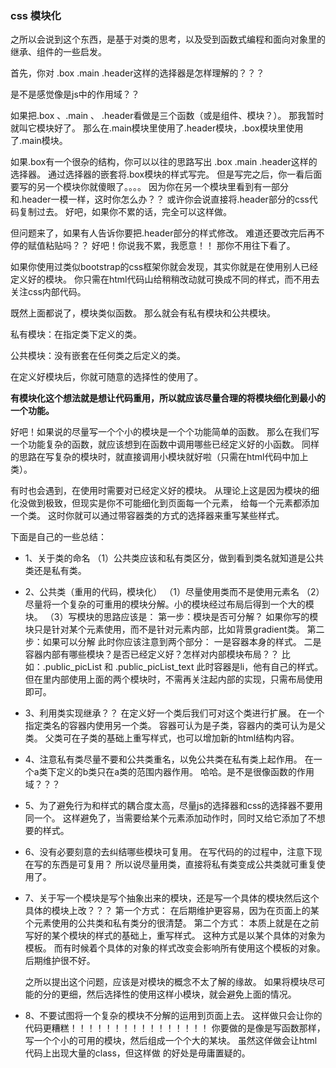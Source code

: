 ### css 模块化

之所以会说到这个东西，是基于对类的思考，以及受到函数式编程和面向对象里的继承、组件的一些启发。

首先，你对 .box .main .header这样的选择器是怎样理解的？？？

是不是感觉像是js中的作用域？？ 

如果把.box 、.main 、 .header看做是三个函数（或是组件、模块？）。 那我暂时就叫它模块好了。 那么在.main模块里使用了.header模块，.box模块里使用了.main模块。

如果.box有一个很杂的结构，你可以以往的思路写出 .box .main .header这样的选择器。 通过选择器的嵌套将.box模块的样式写完。 但是写完之后，你一看后面要写的另一个模块你就傻眼了。。。。 因为你在另一个模块里看到有一部分和.header一模一样，这时你怎么办？？ 或许你会说直接将.header部分的css代码复制过去。 好吧，如果你不累的话，完全可以这样做。

但问题来了，如果有人告诉你要把.header部分的样式修改。 难道还要改完后再不停的赋值粘贴吗？？ 好吧！你说我不累，我愿意！！ 那你不用往下看了。

如果你使用过类似bootstrap的css框架你就会发现，其实你就是在使用别人已经定义好的模块。 你只需在html代码山给稍稍改动就可换成不同的样式，而不用去关注css内部代码。

既然上面都说了，模块类似函数。 那么就会有私有模块和公共模块。

私有模块：在指定类下定义的类。

公共模块：没有嵌套在任何类之后定义的类。

在定义好模块后，你就可随意的选择性的使用了。



**有模块化这个想法就是想让代码重用，所以就应该尽量合理的将模块细化到最小的一个功能。**



好吧！如果说的尽量写一个个小的模块是一个个功能简单的函数。 那么在我们写一个功能复杂的函数，就应该想到在函数中调用哪些已经定义好的小函数。 同样的思路在写复杂的模块时，就直接调用小模块就好啦（只需在html代码中加上类）。

有时也会遇到，在使用时需要对已经定义好的模块。 从理论上这是因为模块的细化没做到极致，但现实是你不可能细化到页面每一个元素， 给每一个元素都添加一个类。 这时你就可以通过带容器类的方式的选择器来重写某些样式。



下面是自己的一些总结：

- 1、关于类的命名
  （1）公共类应该和私有类区分，做到看到类名就知道是公共类还是私有类。

- 2、公共类（重用的代码，模块化）
  （1）尽量使用类而不是使用元素名
  （2）尽量将一个复杂的可重用的模块分解。小的模块经过布局后得到一个大的模块。
  （3）写模块的思路应该是：
  第一步：模块是否可分解？
  如果你写的模块只是针对某个元素使用，而不是针对元素内部，比如背景gradient类。
  第二步：如果可以分解
  此时你应该注意到两个部分：
  一是容器本身的样式。
  二是容器内部有哪些模块？是否已经定义好？怎样对内部模块布局？？
  比如：.public_picList 和 .public_picList_text
  此时容器是li，他有自己的样式。
  但在里内部使用上面的两个模块时，不需再关注起内部的实现，只需布局使用即可。

- 3、利用类实现继承？？
  在定义好一个类后我们可对这个类进行扩展。
  在一个指定类名的容器内使用另一个类。
  容器可认为是子类，容器内的类可认为是父类。
  父类可在子类的基础上重写样式，也可以增加新的html结构内容。

- 4、注意私有类尽量不要和公共类重名，以免公共类在私有类上起作用。
  在一个a类下定义的b类只在a类的范围内器作用。
  哈哈。是不是很像函数的作用域？？？

- 5、为了避免行为和样式的耦合度太高，尽量js的选择器和css的选择器不要用同一个。
  这样避免了，当需要给某个元素添加动作时，同时又给它添加了不想要的样式。

- 6、没有必要刻意的去纠结哪些模块可复用。
  在写代码的的过程中，注意下现在写的东西是可复用？
  所以说尽量用类，直接将私有类变成公共类就可重复使用了。

- 7、关于写一个模块是写个抽象出来的模块，还是写一个具体的模块然后这个具体的模块上改？？？
  第一个方式：
  在后期维护更容易，因为在页面上的某个元素使用的公共类和私有类分的很清楚。
  第二个方式：
  本质上就是在之前写好的某个模块的样式的基础上，重写样式。
  这种方式是以某个具体的对象为模板。
  而有时候着个具体的对象的样式改变会影响所有使用这个模板的对象。
  后期维护很不好。

  之所以提出这个问题，应该是对模块的概念不太了解的缘故。
  如果将模块尽可能的分的更细，然后选择性的使用这样小模块，就会避免上面的情况。

- 8、不要试图将一个复杂的模块不分解的运用到页面上去。
  这样做只会让你的代码更糟糕！！！！！！！！！！！！！！！！
  你要做的是像是写函数那样，写一个个小的可用的模块，然后组成一个个大的某块。
  虽然这佯做会让html代码上出现大量的class，但这样做 的好处是毋庸置疑的。